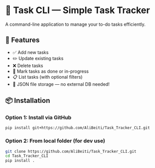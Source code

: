 # 🧩 Task CLI — Simple Task Tracker

A command-line application to manage your to-do tasks efficiently.

## 🚀 Features

- ✅ Add new tasks
- ✏️ Update existing tasks
- ❌ Delete tasks
- 🔄 Mark tasks as done or in-progress
- 📋 List tasks (with optional filters)
- 💾 JSON file storage — no external DB needed!

## 📦 Installation

### Option 1: Install via GitHub

```bash
pip install git+https://github.com/AliBeiti/Task_Tracker_CLI.git
```

### Option 2: From local folder (for dev use)

```bash
git clone https://github.com/AliBeiti/Task_Tracker_CLI.git
cd Task_Tracker_CLI
pip install .
```
